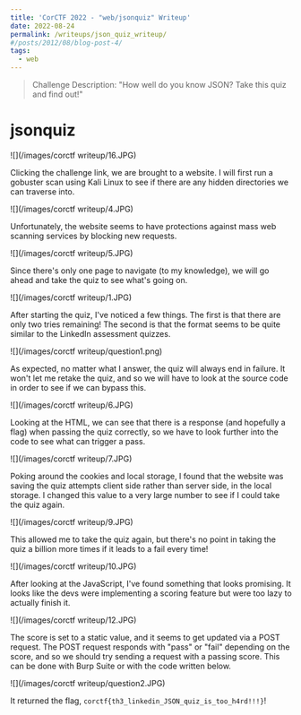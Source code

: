 ```yaml
---
title: 'CorCTF 2022 - "web/jsonquiz" Writeup'
date: 2022-08-24
permalink: /writeups/json_quiz_writeup/
#/posts/2012/08/blog-post-4/
tags:
  - web
---
```

> Challenge Description: "How well do you know JSON? Take this quiz and find out!"

jsonquiz
======

![](/images/corctf writeup/16.JPG)

Clicking the challenge link, we are brought to a website. I will first run a gobuster
scan using Kali Linux to see if there are any hidden directories we can traverse
into.

![](/images/corctf writeup/4.JPG)

Unfortunately, the website seems to have protections against mass web scanning services
by blocking new requests.

![](/images/corctf writeup/5.JPG)

Since there's only one page to navigate (to my knowledge), we will go ahead and
take the quiz to see what's going on.

![](/images/corctf writeup/1.JPG)

After starting the quiz, I've noticed a few things. The first is that there are
only two tries remaining! The second is that the format seems to be quite similar
to the LinkedIn assessment quizzes.

![](/images/corctf writeup/question1.png)

As expected, no matter what I answer, the quiz will always end in failure. It
won't let me retake the quiz, and so we will have to look at the source code
in order to see if we can bypass this.

![](/images/corctf writeup/6.JPG)

Looking at the HTML, we can see that there is a response (and hopefully a flag)
when passing the quiz correctly, so we have to look further into the code to see
what can trigger a pass.

![](/images/corctf writeup/7.JPG)

Poking around the cookies and local storage, I found that the website was saving
the quiz attempts client side rather than server side, in the local storage. I
changed this value to a very large number to see if I could take the quiz again.

![](/images/corctf writeup/9.JPG)

This allowed me to take the quiz again, but there's no point in taking
the quiz a billion more times if it leads to a fail every time!

![](/images/corctf writeup/10.JPG)

After looking at the JavaScript, I've found something that looks promising. It
looks like the devs were implementing a scoring feature but were too lazy to
actually finish it.

![](/images/corctf writeup/12.JPG)

The score is set to a static value, and it seems to get updated via a POST request.
The POST request responds with "pass" or "fail" depending on the score, and so
we should try sending a request with a passing score. This can be done with
Burp Suite or with the code written below.

![](/images/corctf writeup/question2.JPG)

It returned the flag, `corctf{th3_linkedin_JSON_quiz_is_too_h4rd!!!}`!

